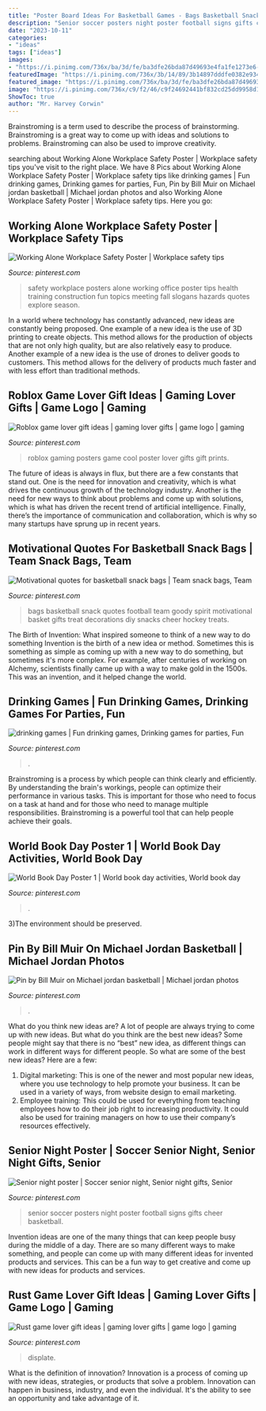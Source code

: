 ```yaml
---
title: "Poster Board Ideas For Basketball Games - Bags Basketball Snack Quotes Football Team Goody Spirit Motivational Basket Gifts Treat Decorations Diy Snacks Cheer Hockey Treats"
description: "Senior soccer posters night poster football signs gifts cheer basketball"
date: "2023-10-11"
categories:
- "ideas"
tags: ["ideas"]
images:
- "https://i.pinimg.com/736x/ba/3d/fe/ba3dfe26bda87d49693e4fa1fe1273e6--football--football-baby.jpg"
featuredImage: "https://i.pinimg.com/736x/3b/14/89/3b14897dddfe0382e934f1b7de556b33.jpg"
featured_image: "https://i.pinimg.com/736x/ba/3d/fe/ba3dfe26bda87d49693e4fa1fe1273e6--football--football-baby.jpg"
image: "https://i.pinimg.com/736x/c9/f2/46/c9f24692441bf832cd25dd9958d176b9.jpg"
ShowToc: true
author: "Mr. Harvey Corwin"
---
```



Brainstroming is a term used to describe the process of brainstorming. Brainstroming is a great way to come up with ideas and solutions to problems. Brainstroming can also be used to improve creativity.

	

		
searching about Working Alone Workplace Safety Poster | Workplace safety tips you've visit to the right place. We have 8 Pics about Working Alone Workplace Safety Poster | Workplace safety tips like drinking games | Fun drinking games, Drinking games for parties, Fun, Pin by Bill Muir on Michael jordan basketball | Michael jordan photos and also Working Alone Workplace Safety Poster | Workplace safety tips. Here you go:
		
    
## Working Alone Workplace Safety Poster | Workplace Safety Tips

<img loading=lazy src="https://i.pinimg.com/originals/f5/fb/ea/f5fbea10ef4f397679a653061ba45b28.jpg" onerror="this.onerror=null;this.src='https://tse2.mm.bing.net/th?id=OIP.q5z672-1vMcBNVZX0EXGngHaKb&amp;pid=15.1';" alt="Working Alone Workplace Safety Poster | Workplace safety tips">

_Source: pinterest.com_

>safety workplace posters alone working office poster tips health training construction fun topics meeting fall slogans hazards quotes explore season. 

	

In a world where technology has constantly advanced, new ideas are constantly being proposed. One example of a new idea is the use of 3D printing to create objects. This method allows for the production of objects that are not only high quality, but are also relatively easy to produce. Another example of a new idea is the use of drones to deliver goods to customers. This method allows for the delivery of products much faster and with less effort than traditional methods.

    
## Roblox Game Lover Gift Ideas | Gaming Lover Gifts | Game Logo | Gaming

<img loading=lazy src="https://i.pinimg.com/736x/3b/14/89/3b14897dddfe0382e934f1b7de556b33.jpg" onerror="this.onerror=null;this.src='https://tse1.mm.bing.net/th?id=OIP.Ujwm9luVdpAMtb5pAv2UhQAAAA&amp;pid=15.1';" alt="Roblox game lover gift ideas | gaming lover gifts | game logo | gaming">

_Source: pinterest.com_

>roblox gaming posters game cool poster lover gifts gift prints. 

	

The future of ideas is always in flux, but there are a few constants that stand out. One is the need for innovation and creativity, which is what drives the continuous growth of the technology industry. Another is the need for new ways to think about problems and come up with solutions, which is what has driven the recent trend of artificial intelligence. Finally, there’s the importance of communication and collaboration, which is why so many startups have sprung up in recent years.

    
## Motivational Quotes For Basketball Snack Bags | Team Snack Bags, Team

<img loading=lazy src="https://i.pinimg.com/736x/8f/d5/fd/8fd5fd5f27bd762e2f371e14c871f134--snack-bags-treat-bags.jpg" onerror="this.onerror=null;this.src='https://tse1.mm.bing.net/th?id=OIP.Y6TLmSuSfR1EnMr6TAgc-AHaJ3&amp;pid=15.1';" alt="Motivational quotes for basketball snack bags | Team snack bags, Team">

_Source: pinterest.com_

>bags basketball snack quotes football team goody spirit motivational basket gifts treat decorations diy snacks cheer hockey treats. 

	

The Birth of Invention: What inspired someone to think of a new way to do something
Invention is the birth of a new idea or method. Sometimes this is something as simple as coming up with a new way to do something, but sometimes it's more complex. For example, after centuries of working on Alchemy, scientists finally came up with a way to make gold in the 1500s. This was an invention, and it helped change the world.

    
## Drinking Games | Fun Drinking Games, Drinking Games For Parties, Fun

<img loading=lazy src="https://i.pinimg.com/736x/c9/f2/46/c9f24692441bf832cd25dd9958d176b9.jpg" onerror="this.onerror=null;this.src='https://tse3.mm.bing.net/th?id=OIP.WC9Ed3tYEdFSEs7wGOyNpAHaNL&amp;pid=15.1';" alt="drinking games | Fun drinking games, Drinking games for parties, Fun">

_Source: pinterest.com_

>. 

	

Brainstroming is a process by which people can think clearly and efficiently. By understanding the brain's workings, people can optimize their performance in various tasks. This is important for those who need to focus on a task at hand and for those who need to manage multiple responsibilities. Brainstroming is a powerful tool that can help people achieve their goals.

    
## World Book Day Poster 1 | World Book Day Activities, World Book Day

<img loading=lazy src="https://i.pinimg.com/736x/84/01/cc/8401cc1d41f93610a30d7731466fb4e6--occupational-therapy-printing.jpg" onerror="this.onerror=null;this.src='https://tse2.mm.bing.net/th?id=OIP.RJWU3RAmQhWF9qbtRRGcOAAAAA&amp;pid=15.1';" alt="World Book Day Poster 1 | World book day activities, World book day">

_Source: pinterest.com_

>. 

	

3)The environment should be preserved. 

    
## Pin By Bill Muir On Michael Jordan Basketball | Michael Jordan Photos

<img loading=lazy src="https://i.pinimg.com/736x/31/ee/eb/31eeeb21826ca9f59af8e2aa4eaaa974.jpg" onerror="this.onerror=null;this.src='https://tse1.mm.bing.net/th?id=OIP.MHJrFx2yD6Tvg1yODgPnsQAAAA&amp;pid=15.1';" alt="Pin by Bill Muir on Michael jordan basketball | Michael jordan photos">

_Source: pinterest.com_

>. 

	

What do you think new ideas are?
A lot of people are always trying to come up with new ideas. But what do you think are the best new ideas? Some people might say that there is no “best” new idea, as different things can work in different ways for different people. So what are some of the best new ideas? Here are a few: 
1) Digital marketing: This is one of the newer and most popular new ideas, where you use technology to help promote your business. It can be used in a variety of ways, from website design to email marketing. 
2) Employee training: This could be used for everything from teaching employees how to do their job right to increasing productivity. It could also be used for training managers on how to use their company’s resources effectively.

    
## Senior Night Poster | Soccer Senior Night, Senior Night Gifts, Senior

<img loading=lazy src="https://i.pinimg.com/736x/ba/3d/fe/ba3dfe26bda87d49693e4fa1fe1273e6--football--football-baby.jpg" onerror="this.onerror=null;this.src='https://tse3.mm.bing.net/th?id=OIP.NCqmluFGuoc1sv8tJlb3wAHaJ4&amp;pid=15.1';" alt="Senior night poster | Soccer senior night, Senior night gifts, Senior">

_Source: pinterest.com_

>senior soccer posters night poster football signs gifts cheer basketball. 

	

Invention ideas are one of the many things that can keep people busy during the middle of a day. There are so many different ways to make something, and people can come up with many different ideas for invented products and services. This can be a fun way to get creative and come up with new ideas for products and services.

    
## Rust Game Lover Gift Ideas | Gaming Lover Gifts | Game Logo | Gaming

<img loading=lazy src="https://i.pinimg.com/originals/4a/0c/7e/4a0c7efd97174de3d953d864a07c7527.jpg" onerror="this.onerror=null;this.src='https://tse4.mm.bing.net/th?id=OIP.mv_kE3t1NsWMUoOtHlbz_gAAAA&amp;pid=15.1';" alt="Rust game lover gift ideas | gaming lover gifts | game logo | gaming">

_Source: pinterest.com_

>displate. 

	

What is the definition of innovation?
Innovation is a process of coming up with new ideas, strategies, or products that solve a problem. Innovation can happen in business, industry, and even the individual. It's the ability to see an opportunity and take advantage of it.

